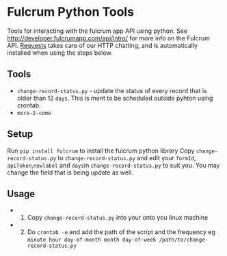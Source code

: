 # Fulcrum Python Tools

Tools for interacting with the fulcrum app API using python. See http://developer.fulcrumapp.com/api/intro/ for more info on the Fulcrum API. [Requests](http://docs.python-requests.org/en/latest/) takes care of our HTTP chatting, and is automatically installed when using the steps below.

## Tools

* `change-record-status.py` - update the status of every record that is older than 12 `days`. This is ment to be scheduled outside pyhton using crontab.
* `more-2-come`

## Setup

Run `pip install fulcrum` to install the fulcrum python library 
Copy `change-record-status.py` to `change-record-status.py` and edit your `formId`, `apiToken`,`newlabel` and `days`in `change-record-status.py` to suit you. You may change the field that is being update as well.

## Usage

* 1. Copy `change-record-status.py` into your onto you linux machine 
* 2. Do `crontab -e` and add the path of the script and the frequency eg `minute hour day-of-month month day-of-week /path/to/change-record-status.py`



